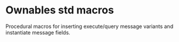 # Ownables std macros

Procedural macros for inserting execute/query message variants and instantiate message fields.